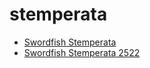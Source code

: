 # stemperata

 * [Swordfish Stemperata](../../index/s/swordfish-stemperata-2522.json)
 * [Swordfish Stemperata 2522](../../index/s/swordfish-stemperata-2522.json)
